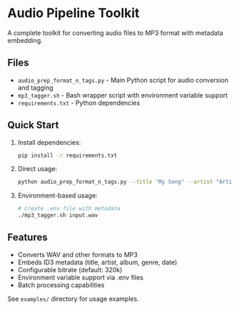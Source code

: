 # Audio Pipeline Toolkit

A complete toolkit for converting audio files to MP3 format with metadata embedding.

## Files
- `audio_prep_format_n_tags.py` - Main Python script for audio conversion and tagging
- `mp3_tagger.sh` - Bash wrapper script with environment variable support
- `requirements.txt` - Python dependencies

## Quick Start

1. Install dependencies:
   ```bash
   pip install -r requirements.txt
   ```

2. Direct usage:
   ```bash
   python audio_prep_format_n_tags.py --title "My Song" --artist "Artist" input.wav output.mp3
   ```

3. Environment-based usage:
   ```bash
   # Create .env file with metadata
   ./mp3_tagger.sh input.wav
   ```

## Features
- Converts WAV and other formats to MP3
- Embeds ID3 metadata (title, artist, album, genre, date)
- Configurable bitrate (default: 320k)
- Environment variable support via .env files
- Batch processing capabilities

See `examples/` directory for usage examples.